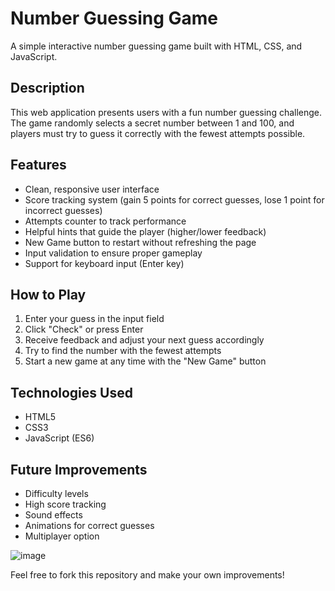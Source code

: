 # Number Guessing Game

A simple interactive number guessing game built with HTML, CSS, and JavaScript.

## Description

This web application presents users with a fun number guessing challenge. The game randomly selects a secret number between 1 and 100, and players must try to guess it correctly with the fewest attempts possible.

## Features

- Clean, responsive user interface
- Score tracking system (gain 5 points for correct guesses, lose 1 point for incorrect guesses)
- Attempts counter to track performance
- Helpful hints that guide the player (higher/lower feedback)
- New Game button to restart without refreshing the page
- Input validation to ensure proper gameplay
- Support for keyboard input (Enter key)

## How to Play

1. Enter your guess in the input field
2. Click "Check" or press Enter
3. Receive feedback and adjust your next guess accordingly
4. Try to find the number with the fewest attempts
5. Start a new game at any time with the "New Game" button

## Technologies Used

- HTML5
- CSS3
- JavaScript (ES6)

## Future Improvements

- Difficulty levels
- High score tracking
- Sound effects
- Animations for correct guesses
- Multiplayer option



![image](https://github.com/user-attachments/assets/23128f01-8a53-4569-98bf-1831659e5a1d)


Feel free to fork this repository and make your own improvements!
